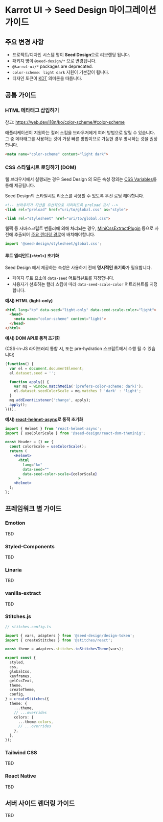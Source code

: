 # Karrot UI → Seed Design 마이그레이션 가이드

## 주요 변경 사항

- 프로젝트/디자인 시스템 명이 **Seed Design**으로 리브랜딩 됩니다.
- 패키지 명이 `@seed-design/*` 으로 변경됩니다.
- `@karrot-ui/*` packages are deprecated.
- `color-scheme: light dark` 지원이 기본값이 됩니다.
- 디자인 토큰이 [KDT](https://github.com/daangn/kdt/tree/main/language) 의미론을 따릅니다.

## 공통 가이드

### HTML 메타태그 삽입하기

참고: https://web.dev/i18n/ko/color-scheme/#color-scheme

애플리케이션이 지원하는 컬러 스킴을 브라우저에게 여러 방법으로 알릴 수 있습니다. 그 중 메타태그를 사용하는 것이 가장 빠른 방법이므로 가능한 경우 명시하는 것을 권장합니다.

```html
<meta name="color-scheme" content="light dark">
```

### CSS 스타일시트 로딩하기 (DOM)

웹 브라우저에서 실행되는 경우 Seed Design 의 모든 속성 정의는 [CSS Variables](https://developer.mozilla.org/ko/docs/Web/CSS/Using_CSS_custom_properties)를 통해 제공됩니다.

Seed Design의 스타일시트 리소스를 사용할 수 있도록 우선 로딩 해야합니다.

```html
<!-- 브라우저가 자산을 우선적으로 처리하도록 preload 표시 -->
<link rel="preload" href="uri/to/global.css" as="style">

<link rel="stylesheet" href="uri/to/global.css">
```

웹팩 등 자바스크립트 번들러에 의해 처리되는 경우, [MiniCssExtractPlugin](https://webpack.js.org/plugins/mini-css-extract-plugin/) 등으로 사전에 추출되어 [주요 렌더링 경로](https://developer.mozilla.org/ko/docs/Web/Performance/Critical_rendering_path)에 배치해야합니다.

```js
import '@seed-design/stylesheet/global.css';
```

#### 루트 엘리먼트(`<html>`) 초기화

Seed Design 에서 제공하는 속성은 사용하기 전에 **명시적인 초기화**가 필요합니다.

- 페이지 루트 요소에 `data-seed` 어트리뷰트를 지정합니다.
- 사용자가 선호하는 컬러 스킴에 따라 `data-seed-scale-color` 어트리뷰트를 지정합니다.

**예시) HTML (light-only)**

```html
<html lang="ko" data-seed="light-only" data-seed-scale-color="light">
  <head>
    <meta name="color-scheme" content="light">
  </head>
</html>
```

**예시) DOM API로 동적 초기화**

(CSS-in-JS 라이브러리 통합 시, 또는 pre-hydration 스크립트에서 수행 될 수 있습니다)

```js
(function() {
  var el = document.documentElement;
  el.dataset.seed = '';

  function apply() {
    var mq = window.matchMedia('(prefers-color-scheme: dark)');
    el.dataset.seedColorScale = mq.matches ? 'dark' : 'light';
  }
  mq.addEventListener('change', apply);
  apply();
})();
```

**예시) [react-helmet-async](https://github.com/staylor/react-helmet-async)로 동적 초기화**

```jsx
import { Helmet } from 'react-helmet-async';
import { useColorScale } from '@seed-design/react-dom-theminig';

const Header = () => {
  const colorScale = useColorScale();
  return (
    <Helmet>
      <html
        lang="ko"
        data-seed=""
        data-seed-color-scale={colorScale}
      >
    <Helmet>
  );
};
```

## 프레임워크 별 가이드

### Emotion

TBD

### Styled-Components

TBD

### Linaria

TBD

### vanilla-extract

TBD

### Stitches.js

```ts
// stitches.config.ts

import { vars, adapters } from '@seed-design/design-token';
import { createStitches } from '@stitches/react';

const theme = adapters.stitches.toStitchesTheme(vars);

export const {
  styled,
  css,
  globalCss,
  keyframes,
  getCssText,
  theme,
  createTheme,
  config,
} = createStitches({
  theme: {
    ...theme,
    // ...overrides
    colors: {
      ...theme.colors,
      // ...overrides
    },
  },
});
```

### Tailwind CSS

TBD

### React Native

TBD

## 서버 사이드 렌더링 가이드

TBD

